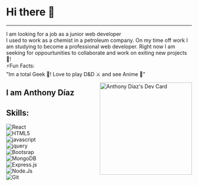 # Hi there 👋
<hr>
<div align="left">
  I am looking for a job as a junior web developer 
 </br>
<!-- ![React](https://img.shields.io/badge/<LABEL>-React-<COLOR>?label=&color=D8D9CF&logo=React&labelColor=191825) -->
I used to work as a chemist in a petroleum company. On my time off work I am studying to become a professional web developer. Right now I am seeking for oppourtunities to collaborate and work on exiting new projects 🔭!
</br>
⚡Fun Facts: 
</br>
"Im a total Geek 👾! Love to play D&D ⚔️ and see Anime 🥷"

  <a href="https://app.daily.dev/One_Brave_hero"><img src="https://api.daily.dev/devcards/c1de6e1cee014ea9a525811c83ce3dde.png?r=9tm" width="250" align="right" alt="Anthony Diaz's Dev Card"/></a>
 
</div>

## I am Anthony Díaz


## Skills:
![React](https://img.shields.io/badge/-React-<COLOR>?color=blue&logo=react&labelColor=191825)</br>
![HTML5](https://img.shields.io/badge/<LABEL>-HTML5-<COLOR>?label=&color=DC3535&logo=HTML5&labelColor=191825)</br>
![javascript](https://img.shields.io/badge/<LABEL>-Javascript-<COLOR>?label=&color=F7EC09&logo=javascript&message=Hello&labelColor=191825)</br>
![jquery](https://img.shields.io/badge/<LABEL>-Jquery-<COLOR>?label=&color=537FE7&logo=jquery&labelColor=191825)</br>
![Bootsrap](https://img.shields.io/badge/<LABEL>-Bootstrap-<COLOR>?label=&color=B01E68&logo=bootstrap&labelColor=191825)</br>
![MongoDB](https://img.shields.io/badge/<LABEL>-MongoDB-<COLOR>?label=&color=82CD47&logo=mongodb&labelColor=191825)</br>
![Express.js](https://img.shields.io/badge/<LABEL>-Express-<COLOR>?label=&color=D8D9CF&logo=express&labelColor=191825)</br>
![Node.Js](https://img.shields.io/badge/<LABEL>-Node.js-<COLOR>?label=&color=54B435&logo=node.js&labelColor=191825)</br>
![Git](https://img.shields.io/badge/<LABEL>-Git-<COLOR>?label=&color=CF0A0A&logo=Git&labelColor=191825)</br>

<!--
**OneBraveHero/OneBraveHero** is a ✨ _special_ ✨ repository because its `README.md` (this file) appears on your GitHub profile.

Here are some ideas to get you started:

- 🔭 I’m currently working on ...
- 🌱 I’m currently learning ...
- 👯 I’m looking to collaborate on ...
- 🤔 I’m looking for help with ...
- 💬 Ask me about ...
- 📫 How to reach me: ...
- 😄 Pronouns: ...
- ⚡ Fun fact: ...
-->

